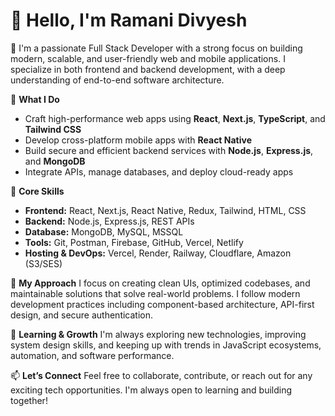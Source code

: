 # 👋 Hello, I'm Ramani Divyesh

🚀 I'm a passionate Full Stack Developer with a strong focus on building modern, scalable, and user-friendly web and mobile applications. I specialize in both frontend and backend development, with a deep understanding of end-to-end software architecture.

💼 **What I Do**
- Craft high-performance web apps using **React**, **Next.js**, **TypeScript**, and **Tailwind CSS**
- Develop cross-platform mobile apps with **React Native**
- Build secure and efficient backend services with **Node.js**, **Express.js**, and **MongoDB**
- Integrate APIs, manage databases, and deploy cloud-ready apps

🧠 **Core Skills**
- **Frontend:** React, Next.js, React Native, Redux, Tailwind, HTML, CSS
- **Backend:** Node.js, Express.js, REST APIs
- **Database:** MongoDB, MySQL, MSSQL
- **Tools:** Git, Postman, Firebase, GitHub, Vercel, Netlify
- **Hosting & DevOps:** Vercel, Render, Railway, Cloudflare, Amazon (S3/SES)

🎯 **My Approach**
I focus on creating clean UIs, optimized codebases, and maintainable solutions that solve real-world problems. I follow modern development practices including component-based architecture, API-first design, and secure authentication.

🌱 **Learning & Growth**
I'm always exploring new technologies, improving system design skills, and keeping up with trends in JavaScript ecosystems, automation, and software performance.

📫 **Let’s Connect**
Feel free to collaborate, contribute, or reach out for any exciting tech opportunities. I'm always open to learning and building together!
